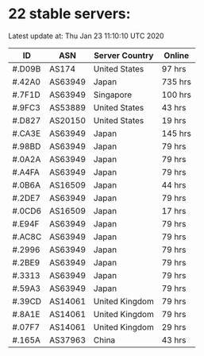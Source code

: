 # 22 stable servers:

Latest update at: Thu Jan 23 11:10:10 UTC 2020

| ID | ASN | Server Country | Online |
| -- | --- | -------------- | ------ |
| #.D09B | AS174 | United States | 97 hrs |
| #.42A0 | AS63949 | Japan | 735 hrs |
| #.7F1D | AS63949 | Singapore | 100 hrs |
| #.9FC3 | AS53889 | United States | 43 hrs |
| #.D827 | AS20150 | United States | 19 hrs |
| #.CA3E | AS63949 | Japan | 145 hrs |
| #.98BD | AS63949 | Japan | 79 hrs |
| #.0A2A | AS63949 | Japan | 79 hrs |
| #.A4FA | AS63949 | Japan | 79 hrs |
| #.0B6A | AS16509 | Japan | 44 hrs |
| #.2DE7 | AS63949 | Japan | 79 hrs |
| #.0CD6 | AS16509 | Japan | 17 hrs |
| #.E94F | AS63949 | Japan | 79 hrs |
| #.AC8C | AS63949 | Japan | 79 hrs |
| #.2996 | AS63949 | Japan | 79 hrs |
| #.2BE9 | AS63949 | Japan | 79 hrs |
| #.3313 | AS63949 | Japan | 79 hrs |
| #.59A3 | AS63949 | Japan | 79 hrs |
| #.39CD | AS14061 | United Kingdom | 79 hrs |
| #.8A1E | AS14061 | United Kingdom | 79 hrs |
| #.07F7 | AS14061 | United Kingdom | 29 hrs |
| #.165A | AS37963 | China | 43 hrs |

